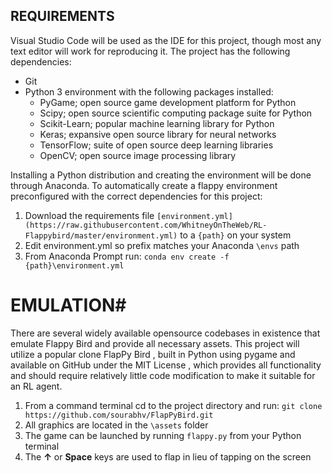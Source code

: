 ## REQUIREMENTS
Visual Studio Code will be used as the IDE for this project, though most any text editor will work for reproducing it. The project has the following dependencies:

-  Git
-  Python 3 environment with the following packages installed:
    -  PyGame; open source game development platform for Python
    -  Scipy; open source scientific computing package suite for Python
    -  Scikit-Learn; popular machine learning library for Python
    -  Keras; expansive open source library for neural networks
    -  TensorFlow; suite of open source deep learning libraries
    -  OpenCV; open source image processing library

Installing a Python distribution and creating the environment will be done through Anaconda. To automatically create a flappy environment preconfigured with the correct dependencies for this project:

1.	Download the requirements file `[environment.yml](https://raw.githubusercontent.com/WhitneyOnTheWeb/RL-Flappybird/master/environment.yml)` to a `{path}` on your system
2.	Edit  environment.yml so prefix matches your Anaconda `\envs` path
3.	From Anaconda Prompt run:
    `conda env create -f {path}\environment.yml`

# EMULATION#
There are several widely available opensource codebases in existence that emulate Flappy Bird and provide all necessary assets. This project will utilize a popular clone FlapPy Bird , built in Python using pygame and available on GitHub under the MIT License , which provides all functionality and should require relatively little code modification to make it suitable for an RL agent.

1.	From a command terminal cd to the project directory and run:
    `git clone https://github.com/sourabhv/FlapPyBird.git`
2.	All graphics are located in the `\assets` folder
3.	The game can be launched by running `flappy.py` from your Python terminal 
4.	The **↑** or **Space** keys are used to flap in lieu of tapping on the screen
